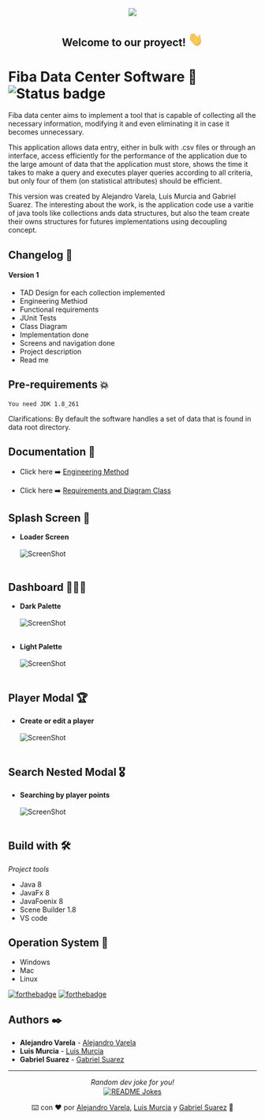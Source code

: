 <div align="center">
<img src="https://github.com/alejandro945/fiba-data-control/blob/master/src/ui/assets/images/logo.png">
</div>
<div align="center">
<h2> Welcome to our proyect! <img src="https://github.com/ABSphreak/ABSphreak/blob/master/gifs/Hi.gif" width="30px"></h2>
</div>

# Fiba Data Center Software 🏀 ![Status badge](https://img.shields.io/badge/finished-red)

Fiba data center aims to implement a tool that is capable of collecting all the necessary information, modifying it and even eliminating it in case it becomes unnecessary.

This application allows data entry, either in bulk with .csv files or through an interface, access efficiently for the performance of the application due to the large amount of
data that the application must store, shows the time it takes to make a query and executes player queries according to all criteria, but only four of them (on statistical
attributes) should be efficient.

This version was created by Alejandro Varela, Luis Murcia and Gabriel Suarez. The interesting about the work, is the application code use a varitie of java tools like collections ands data structures, but also the team create their owns structures for futures implementations using decoupling concept.

## Changelog 🎯

#### Version 1
* TAD Design for each collection implemented
* Engineering Methiod
* Functional requirements
* JUnit Tests
* Class Diagram
* Implementation done
* Screens and navigation done
* Project description
* Read me

## Pre-requirements 💥
```
You need JDK 1.8_261
```

Clarifications: By default the software handles a set of data that is found in data root directory.

## Documentation 📃

* Click here ➡️ [Engineering Method](https://github.com/alejandro945/fiba-data-control/blob/master/docs/ENGINEERING%20METHOD.pdf)

* Click here ➡️ [Requirements and Diagram Class](https://github.com/alejandro945/fiba-data-control/blob/master/docs/DOCUMENTS%20TI2.pdf)

## Splash Screen 🚀
* <b>Loader Screen</b> <br><br>
![ScreenShot](https://github.com/alejandro945/fiba-data-control/blob/master/src/ui/assets/images/Screen5.png)<br><br>

## Dashboard ⛹🏾‍♂️

* <b>Dark Palette</b> <br><br>
![ScreenShot](https://github.com/alejandro945/fiba-data-control/blob/master/src/ui/assets/images/Screen1.png)<br><br>

* <b>Light Palette</b> <br><br>
![ScreenShot](https://github.com/alejandro945/fiba-data-control/blob/master/src/ui/assets/images/Screen2.png)<br><br>

## Player Modal 🏆

* <b>Create or edit a player</b> <br><br>
![ScreenShot](https://github.com/alejandro945/fiba-data-control/blob/master/src/ui/assets/images/Screen4.png)<br><br>

## Search Nested Modal 🎖

* <b>Searching by player points</b> <br><br>
![ScreenShot](https://github.com/alejandro945/fiba-data-control/blob/master/src/ui/assets/images/Screen3.png)<br><br>

## Build with 🛠️

_Project tools_

* Java 8
* JavaFx 8
* JavaFoenix 8
* Scene Builder 1.8
* VS code

## Operation System 📢

* Windows
* Mac
* Linux

[![forthebadge](https://forthebadge.com/images/badges/made-with-java.svg)](https://forthebadge.com) [![forthebadge](https://forthebadge.com/images/badges/built-with-love.svg)](https://forthebadge.com)

## Authors ✒️

* **Alejandro Varela**  - [Alejandro Varela](https://github.com/alejandro945)
* **Luis Murcia**  - [Luis Murcia](https://github.com/luis486)
* **Gabriel Suarez** - [Gabriel Suarez](https://github.com/GabrielSB19)
---
<div align="center">
<i>Random dev joke for you!</i><br>
<a href="https://readme-jokes.vercel.app"><img align="center" src="https://readme-jokes.vercel.app/api" alt="README Jokes"></a>


⌨️ con ❤️ por [Alejandro Varela](https://github.com/alejandro945), [Luis Murcia](https://github.com/luis486) y [Gabriel Suarez](https://github.com/GabrielSB19) 🚀